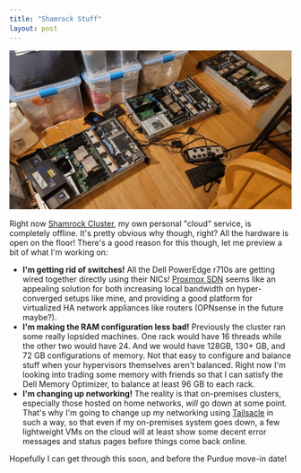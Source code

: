 ```yaml
---
title: "Shamrock Stuff"
layout: post
---
```


![3 Dell PowerEdge r710 servers, laid out open on the floor](/assets/img/2022-06-30-shamrock-floor.jpg)

Right now [Shamrock Cluster](https://shamrock.systems/), my own personal "cloud" service, is completely offline. It's
pretty obvious why though, right? All the hardware is open on the floor! There's a good reason for this though, let me
preview a bit of what I'm working on:


- **I'm getting rid of switches!** All the Dell PowerEdge r710s are getting wired together directly using their
  NICs! [Proxmox SDN](https://pve.proxmox.com/wiki/Software_Defined_Network) seems like an appealing solution for both
  increasing local bandwidth on hyper-converged setups like mine, and providing a good platform for virtualized HA
  network appliances like routers (OPNsense in the future maybe?).
- **I'm making the RAM configuration less bad!** Previously the cluster ran some really lopsided machines. One rack
  would have 16 threads while the other two would have 24. And we would have 128GB, 130+ GB, and 72 GB configurations of
  memory. Not that easy to configure and balance stuff when your hypervisors themselves aren't balanced. Right now I'm
  looking into trading some memory with friends so that I can satisfy the Dell Memory Optimizer, to balance at least 96
  GB to each rack.
- **I'm changing up networking!** The reality is that on-premises clusters, especially those hosted on home networks,
  *will* go down at some point. That's why I'm going to change up my networking
  using [Tailsacle](https://tailscale.com/) in such a way, so that even if my on-premises system goes down, a few
  lightweight VMs on the cloud will at least show some decent error messages and status pages before things come back
  online.

Hopefully I can get through this soon, and before the Purdue move-in date!